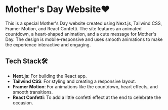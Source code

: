 # Mother's Day Website❤️

This is a special Mother's Day website created using Next.js, Tailwind CSS, Framer Motion, and React Confetti. The site features an animated countdown, a heart-shaped animation, and a cute message for Mother's Day. The design is mobile-responsive and uses smooth animations to make the experience interactive and engaging.

## Tech Stack🛠️

- **Next.js**: For building the React app.
- **Tailwind CSS**: For styling and creating a responsive layout.
- **Framer Motion**: For animations like the countdown, heart effects, and smooth transitions.
- **React Confetti**: To add a little confetti effect at the end to celebrate the occasion.

